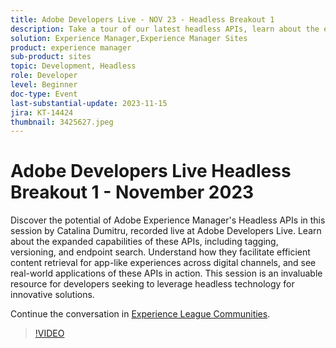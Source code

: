 ```yaml
---
title: Adobe Developers Live - NOV 23 - Headless Breakout 1
description: Take a tour of our latest headless APIs, learn about the expanded capabilities of these APIs, including tagging, versioning, and endpoint search. Understand how they facilitate efficient content retrieval for app-like experiences across digital channels, and see real-world applications of these APIs in action. This session is an invaluable resource for developers seeking to leverage headless technology for innovative solutions.
solution: Experience Manager,Experience Manager Sites
product: experience manager
sub-product: sites
topic: Development, Headless
role: Developer
level: Beginner
doc-type: Event
last-substantial-update: 2023-11-15
jira: KT-14424
thumbnail: 3425627.jpeg
---
```


# Adobe Developers Live Headless Breakout 1 - November 2023

Discover the potential of Adobe Experience Manager's Headless APIs in this session by Catalina Dumitru, recorded live at Adobe Developers Live. Learn about the expanded capabilities of these APIs, including tagging, versioning, and endpoint search. Understand how they facilitate efficient content retrieval for app-like experiences across digital channels, and see real-world applications of these APIs in action. This session is an invaluable resource for developers seeking to leverage headless technology for innovative solutions.

Continue the conversation in [Experience League Communities](https://adobe.ly/3rJfZcN).

>[!VIDEO](https://video.tv.adobe.com/v/3425627/?learn=on)
